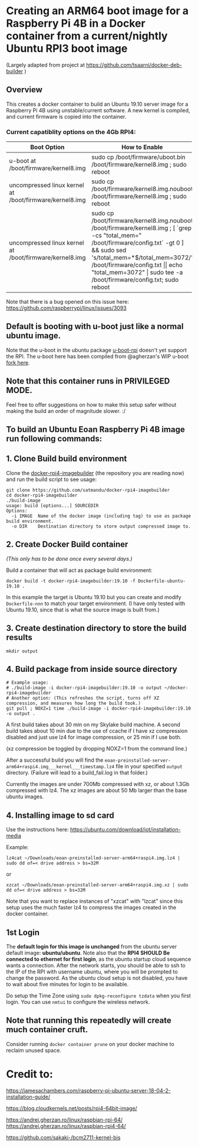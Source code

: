 
# Creating an ARM64 boot image for a Raspberry Pi 4B in a Docker container from a current/nightly Ubuntu RPI3 boot image

(Largely adapted from project at https://github.com/tsaarni/docker-deb-builder )

## Overview

This creates a docker container to build an Ubuntu 19.10 server image for a Raspberry Pi 4B using unstable/current software.
A new kernel is compiled, and current firmware is copied into the container.


### Current capatiblity options on the 4Gb RPI4:

| Boot Option | How to Enable | RAM | USB|
| --- | --- | --- | --- |
| u-boot at /boot/firmware/kernel8.img | sudo cp /boot/firmware/uboot.bin /boot/firmware/kernel8.img ; sudo reboot | 1 Gb | **Works** |
| uncompressed linux kernel at /boot/firmware/kernel8.img | sudo cp /boot/firmware/kernel8.img.nouboot /boot/firmware/kernel8.img ; sudo reboot | **4Gb** | No |
| uncompressed linux kernel at /boot/firmware/kernel8.img |  sudo cp /boot/firmware/kernel8.img.nouboot /boot/firmware/kernel8.img ; [ \`grep -cs "total_mem=" /boot/firmware/config.txt\` -gt 0 ]  && sudo sed  \'s/total_mem=*$/total_mem=3072/\' /boot/firmware/config.txt \|\| echo "total_mem=3072" \| sudo tee -a /boot/firmware/config.txt; sudo reboot | 3Gb | **Works** |



Note that there is a bug opened on this issue here: https://github.com/raspberrypi/linux/issues/3093



## Default is booting with u-boot just like a normal ubuntu image.

Note that the u-boot in the ubuntu package [u-boot-rpi](https://packages.ubuntu.com/eoan/u-boot-rpi) doesn't yet support the RPI. 
The u-boot here has been compiled from @agherzan's WIP u-boot [fork here](https://github.com/agherzan/u-boot/tree/ag/rpi4).


## Note that this container runs in PRIVILEGED MODE.
Feel free to offer suggestions on how to make this setup safer without making the build an order of magnitude slower. :/

 ## To build an Ubuntu Eoan Raspberry Pi 4B image run following commands:

## 1. Clone Build build environment

Clone the [docker-rpi4-imagebuilder](https://github.com/satmandu/docker-rpi4-imagebuilder)
(the repository you are reading now) and run the build script to see
usage:


    git clone https://github.com/satmandu/docker-rpi4-imagebuilder
    cd docker-rpi4-imagebuilder
    ./build-image
    usage: build [options...] SOURCEDIR
    Options:
      -i IMAGE  Name of the docker image (including tag) to use as package build environment.
      -o DIR    Destination directory to store output compressed image to.

## 2.  Create Docker Build container 
*(This only has to be done once every several days.)*

Build a container that will act as package build environment:

    docker build -t docker-rpi4-imagebuilder:19.10 -f Dockerfile-ubuntu-19.10 .

In this example the target is Ubuntu 19.10 but you can create and modify `Dockerfile-nnn` to match your target environment. 
(I have only tested with Ubuntu 19.10, since that is what the source image is built from.)

## 3.  Create destination directory to store the build results

    mkdir output


## 4.  Build package from inside source directory
    # Example usage:
    # ./build-image -i docker-rpi4-imagebuilder:19.10 -o output ~/docker-rpi4-imagebuilder
    # Another option: (This refreshes the script, turns off XZ compression, and measures how long the build took.)
    git pull ; NOXZ=1 time ./build-image -i docker-rpi4-imagebuilder:19.10 -o output .
    
A first build takes about 30 min on my Skylake build machine. A second build takes about 10 min due to the use of ccache if I have xz compression disabled and just use lz4 for image compression, or 25 min if I use both.

(xz compression be toggled by dropping NOXZ=1 from the command line.) 


After a successful build you will find the `eoan-preinstalled-server-arm64+raspi4.img___kernel___timestamp.lz4` 
file in your specified `output` directory. (Failure will lead to a build_fail.log in that folder.)

Currently the images are under 700Mb compressed with xz, or about 1.3Gb compressed with lz4.
The xz images are about 50 Mb larger than the base ubuntu images.

## 4. Installing image to sd card

Use the instructions here: https://ubuntu.com/download/iot/installation-media

Example: 

```lz4cat ~/Downloads/eoan-preinstalled-server-arm64+raspi4.img.lz4 | sudo dd of=< drive address > bs=32M ```

or

```xzcat ~/Downloads/eoan-preinstalled-server-arm64+raspi4.img.xz | sudo dd of=< drive address > bs=32M ```

Note that you want to replace instances of "xzcat" with "lzcat" since this setup uses the much faster lz4 to compress the images created in the docker container.

## 1st Login
The **default login for this image is unchanged** from the ubuntu server default image: **ubuntu/ubuntu**.
Note also that the **RPI4 SHOULD Be connected to ethernet for first login**, as the ubuntu startup cloud sequence wants a connection.
After the network starts, you should be able to ssh to the IP of the RPI with username ubuntu, where you will be prompted to change the password. As the ubuntu cloud setup is not disabled, you have to wait about five minutes for login to be available.

Do setup the Time Zone using ```sudo dpkg-reconfigure tzdata``` when you first login. You can use ```nmtui``` to configure the wireless network.

## Note that running this repeatedly will create much container cruft.
Consider running ```docker container prune``` on your docker machine to reclaim unused space.

# Credit to:

https://jamesachambers.com/raspberry-pi-ubuntu-server-18-04-2-installation-guide/

https://blog.cloudkernels.net/posts/rpi4-64bit-image/

https://andrei.gherzan.ro/linux/raspbian-rpi-64/
https://andrei.gherzan.ro/linux/raspbian-rpi4-64/

https://github.com/sakaki-/bcm2711-kernel-bis

